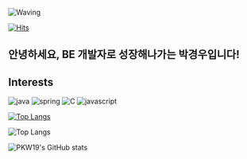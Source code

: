 ![Waving](https://capsule-render.vercel.app/api?type=waving&height=200&color=auto&text=Hi,%20I'm%20PKW&fontColor=FFFFFF&fontAlign=26&fontAlignY=42)

[![Hits](https://hits.seeyoufarm.com/api/count/incr/badge.svg?url=https%3A%2F%2Fgithub.com%2FPKW19&count_bg=%238BF5DF&title_bg=%2395AA51&icon=amd.svg&icon_color=%23D5A6A6&title=hits&edge_flat=false)](https://hits.seeyoufarm.com)

## 안녕하세요, BE 개발자로 성장해나가는 박경우입니다!

## Interests
![java](https://img.shields.io/badge/java-000000?style=for-the-badge&logo=openjdk)
![spring](https://img.shields.io/badge/spring-6DB33F?style=for-the-badge&logo=spring&logoColor=white)
![C](https://img.shields.io/badge/C-A8B9CC?style=for-the-badge&logo=C&logoColor=white)
![javascript](https://img.shields.io/badge/java%20script-F7DF1E?style=for-the-badge&logo=javascript&logoColor=white)

[![Top Langs](https://github-readme-stats.vercel.app/api/top-langs/?username=PKW19&layout=donut)](https://github.com/anuraghazra/github-readme-stats)

![Top Langs](https://github-readme-stats.vercel.app/api/top-langs/?username=PKW19&layout=compact)

![PKW19's GitHub stats](https://github-readme-stats.vercel.app/api?username=PKW19&show_icons=true&theme=radical)

